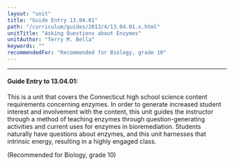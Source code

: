```yaml
---
layout: "unit"
title: "Guide Entry 13.04.01"
path: "/curriculum/guides/2013/4/13.04.01.x.html"
unitTitle: "Asking Questions about Enzymes"
unitAuthor: "Terry M. Bella"
keywords: ""
recommendedFor: "Recommended for Biology, grade 10"
---
```

<body>
<hr/>
 <h4>
  Guide Entry to 13.04.01:
 </h4>
 <p>
  This is a unit that covers the Connecticut high school science content requirements concerning enzymes. In order to generate increased student interest and involvement with the content, this unit guides the instructor through a method of teaching enzymes through question-generating activities and current uses for enzymes in bioremediation. Students naturally have questions about enzymes, and this unit harnesses that intrinsic energy, resulting in a highly engaged class.
 </p>
 <p>
  <b>
  </b>
 </p>
 <p>
  (Recommended for Biology, grade 10)
 </p>


</body>